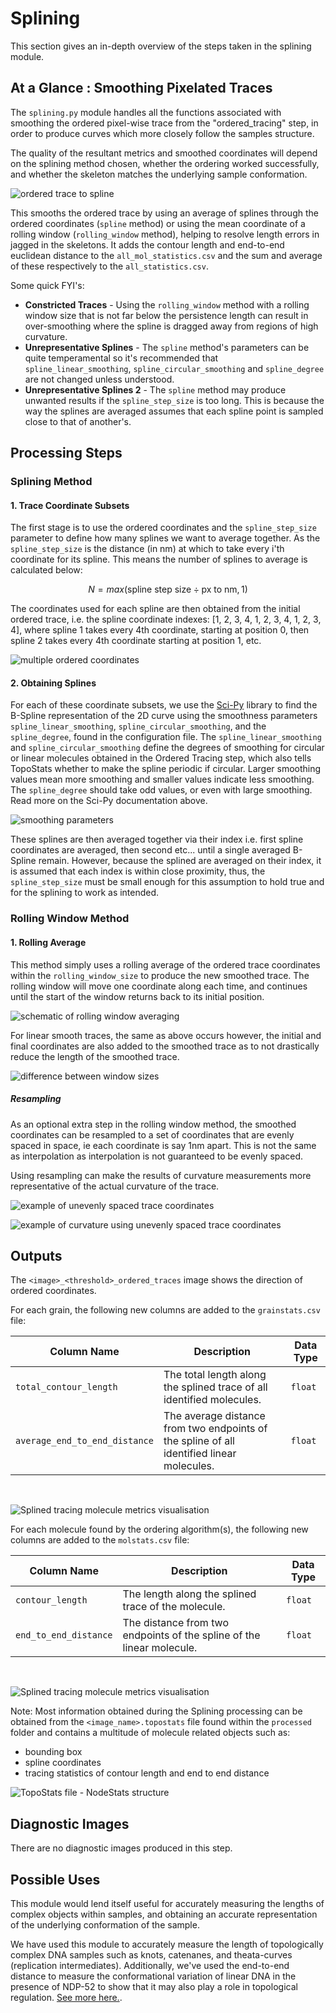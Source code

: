 # Splining

This section gives an in-depth overview of the steps taken in the splining module.

## At a Glance : Smoothing Pixelated Traces

The `splining.py` module handles all the functions associated with smoothing the ordered pixel-wise trace from the
"ordered_tracing" step, in order to produce curves which more closely follow the samples structure.

The quality of the resultant metrics and smoothed coordinates will depend on the splining method chosen, whether the
ordering worked successfully, and whether the skeleton matches the underlying sample conformation.

![ordered trace to spline](../_static/images/splining/overview.png)

This smooths the ordered trace by using an average of splines through the ordered coordinates (`spline` method) or using
the mean coordinate of a rolling window (`rolling_window` method), helping to resolve length errors in jagged in the
skeletons. It adds the contour length and end-to-end euclidean distance to the `all_mol_statistics.csv` and the sum and
average of these respectively to the `all_statistics.csv`.

Some quick FYI's:

- **Constricted Traces** - Using the `rolling_window` method with a rolling window size that is not far below the
  persistence length can result in over-smoothing where the spline is dragged away from regions of high curvature.
- **Unrepresentative Splines** - The `spline` method's parameters can be quite temperamental so it's recommended that
  `spline_linear_smoothing`, `spline_circular_smoothing` and `spline_degree` are not changed unless understood.
- **Unrepresentative Splines 2** - The `spline` method may produce unwanted results if the `spline_step_size` is too
  long. This is because the way the splines are averaged assumes that each spline point is sampled close to that of
  another's.

## Processing Steps

### Splining Method

#### 1. Trace Coordinate Subsets

The first stage is to use the ordered coordinates and the `spline_step_size` parameter to define how many splines we
want to average together. As the `spline_step_size` is the distance (in nm) at which to take every i'th coordinate for
its spline. This means the number of splines to average is calculated below:

$$ N = max(\text{spline step size} \div \text{px to nm}, 1) $$

The coordinates used for each spline are then obtained from the initial ordered trace, i.e. the spline coordinate
indexes: [1, 2, 3, 4, 1, 2, 3, 4, 1, 2, 3, 4], where spline 1 takes every 4th coordinate, starting at position 0, then
spline 2 takes every 4th coordinate starting at position 1, etc.

![multiple ordered coordinates](../_static/images/splining/spl_multi.png)

#### 2. Obtaining Splines

For each of these coordinate subsets, we use the
[Sci-Py](https://docs.scipy.org/doc/scipy/reference/generated/scipy.interpolate.splprep.html#scipy.interpolate.splprep)
library to find the B-Spline representation of the 2D curve using the smoothness parameters `spline_linear_smoothing`,
`spline_circular_smoothing`, and the `spline_degree`, found in the configuration file. The `spline_linear_smoothing` and
`spline_circular_smoothing` define the degrees of smoothing for circular or linear molecules obtained in the Ordered
Tracing step, which also tells TopoStats whether to make the spline periodic if circular. Larger smoothing values mean
more smoothing and smaller values indicate less smoothing. The `spline_degree` should take odd values, or even with
large smoothing. Read more on the Sci-Py documentation above.

![smoothing parameters](../_static/images/splining/spl_smooth.png)

These splines are then averaged together via their index i.e. first spline coordinates are averaged, then second
etc... until a single averaged B-Spline remain. However, because the splined are averaged on their index, it is assumed
that each index is within close proximity, thus, the `spline_step_size` must be small enough for this assumption to hold
true and for the splining to work as intended.

### Rolling Window Method

#### 1. Rolling Average

This method simply uses a rolling average of the ordered trace coordinates within the `rolling_window_size` to produce
the new smoothed trace. The rolling window will move one coordinate along each time, and continues until the start of
the window returns back to its initial position.

![schematic of rolling window averaging](../_static/images/splining/rw_schematic.png)

For linear smooth traces, the same as above occurs however, the initial and final coordinates are also added to the
smoothed trace as to not drastically reduce the length of the smoothed trace.

![difference between window sizes](../_static/images/splining/rw_sizes.png)

##### Resampling

As an optional extra step in the rolling window method, the smoothed coordinates can be resampled to a set of
coordinates that are evenly spaced in space, ie each coordinate is say 1nm apart. This is not the same as interpolation
as interpolation is not guaranteed to be evenly spaced. 

Using resampling can make the results of curvature measurements more representative of the actual curvature of the
trace.

![example of unevenly spaced trace coordinates](../_static/images/splining/trace_coords_even_uneven_spacing.png)

![example of curvature using unevenly spaced trace coordinates](../_static/images/splining/trace_coords_even_uneven_spacing_curvature.png)

## Outputs

The `<image>_<threshold>_ordered_traces` image shows the direction of ordered coordinates.

For each grain, the following new columns are added to the `grainstats.csv` file:

| Column Name                   | Description                                                                               | Data Type |
| ----------------------------- | ----------------------------------------------------------------------------------------- | --------- |
| `total_contour_length`        | The total length along the splined trace of all identified molecules.                     | `float`   |
| `average_end_to_end_distance` | The average distance from two endpoints of the spline of all identified linear molecules. | `float`   |

&nbsp;

![Splined tracing molecule metrics visualisation](../_static/images/splining/ts2_sp_metrics.png)

For each molecule found by the ordering algorithm(s), the following new columns are added to the `molstats.csv` file:

| Column Name           | Description                                                           | Data Type |
| --------------------- | --------------------------------------------------------------------- | --------- |
| `contour_length`      | The length along the splined trace of the molecule.                   | `float`   |
| `end_to_end_distance` | The distance from two endpoints of the spline of the linear molecule. | `float`   |

&nbsp;

![Splined tracing molecule metrics visualisation](../_static/images/splining/ts2_metrics-mols_1.png)

Note: Most information obtained during the Splining processing can be obtained from the `<image_name>.topostats` file
found within the `processed` folder and contains a multitude of molecule related objects such as:

- bounding box
- spline coordinates
- tracing statistics of contour length and end to end distance

![TopoStats file - NodeStats structure](../_static/images/splining/topostats_file.png)

## Diagnostic Images

There are no diagnostic images produced in this step.

## Possible Uses

This module would lend itself useful for accurately measuring the lengths of complex objects within samples, and
obtaining an accurate representation of the underlying conformation of the sample.

We have used this module to accurately measure the length of topologically complex DNA samples such as knots, catenanes,
and theata-curves (replication intermediates). Additionally, we've used the end-to-end distance to measure the
conformational variation of linear DNA in the presence of NDP-52 to show that it may also play a role in topological
regulation. [See more here.](https://www.nature.com/articles/s41467-023-38572-9).
